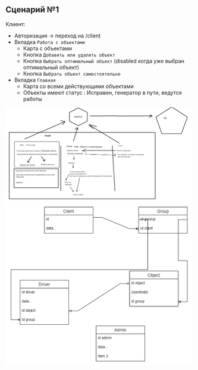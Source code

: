 ## Сценарий №1

Клиент:

-   Авторизация -> переход на /client
-   Вкладка `Работа с объектами`
    -   Карта с объектами
    -   Кнопка `Добавить или удалить объект`
    -   Кнопка `Выбрать оптимальный объект` (disabled когда уже выбран оптимальный объект)
    -   Кнопка `Выбрать объект самостоятельно`
-   Вкладка `Главная`
    -   Карта со всеми действующими объектами
    -   Объекты имеют статус : Исправен, генератор в пути, ведутся работы

![Взаимодействие пользователей](/image/UX.png)
![Схема бд](/image/DB_scheme.png)
